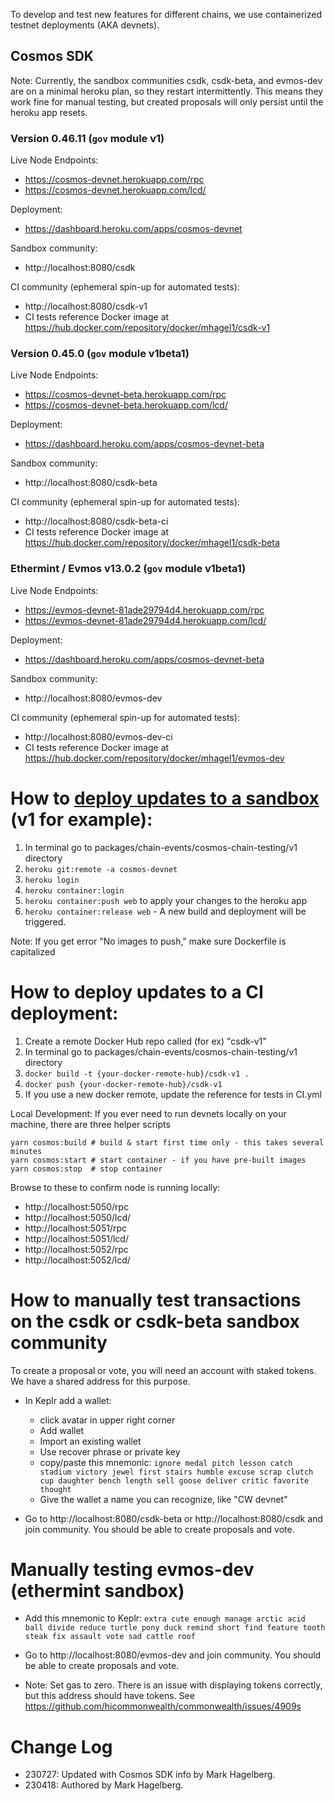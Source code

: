 To develop and test new features for different chains, we use containerized testnet deployments (AKA devnets).

## Cosmos SDK

Note: Currently, the sandbox communities csdk, csdk-beta, and evmos-dev are on a minimal heroku plan, so they restart intermittently. This means they work fine for manual testing, but created proposals will only persist until the heroku app resets.

### Version 0.46.11 (`gov` module v1)

Live Node Endpoints:
* https://cosmos-devnet.herokuapp.com/rpc
* https://cosmos-devnet.herokuapp.com/lcd/

Deployment:
* https://dashboard.heroku.com/apps/cosmos-devnet

Sandbox community:
* http://localhost:8080/csdk

CI community (ephemeral spin-up for automated tests):

* http://localhost:8080/csdk-v1
* CI tests reference Docker image at https://hub.docker.com/repository/docker/mhagel1/csdk-v1

### Version 0.45.0 (`gov` module v1beta1)

Live Node Endpoints:
* https://cosmos-devnet-beta.herokuapp.com/rpc
* https://cosmos-devnet-beta.herokuapp.com/lcd/

Deployment:
* https://dashboard.heroku.com/apps/cosmos-devnet-beta

Sandbox community:
* http://localhost:8080/csdk-beta

CI community (ephemeral spin-up for automated tests):

* http://localhost:8080/csdk-beta-ci
* CI tests reference Docker image at https://hub.docker.com/repository/docker/mhagel1/csdk-beta

### Ethermint / Evmos v13.0.2 (`gov` module v1beta1)

Live Node Endpoints:
* https://evmos-devnet-81ade29794d4.herokuapp.com/rpc
* https://evmos-devnet-81ade29794d4.herokuapp.com/lcd/

Deployment:
* https://dashboard.heroku.com/apps/cosmos-devnet-beta

Sandbox community:
* http://localhost:8080/evmos-dev

CI community (ephemeral spin-up for automated tests):

* http://localhost:8080/evmos-dev-ci
* CI tests reference Docker image at https://hub.docker.com/repository/docker/mhagel1/evmos-dev

# How to [deploy updates to a sandbox](https://dashboard.heroku.com/apps/cosmos-devnet/deploy/heroku-container) (v1 for example):
1. In terminal go to packages/chain-events/cosmos-chain-testing/v1 directory
2. `heroku git:remote -a cosmos-devnet`
3. `heroku login`
4. `heroku container:login`
5. `heroku container:push web` to apply your changes to the heroku app
6. `heroku container:release web` - A new build and deployment will be triggered.

Note: If you get error "No images to push," make sure Dockerfile is capitalized

# How to deploy updates to a CI deployment:
1. Create a remote Docker Hub repo called (for ex) "csdk-v1"
2. In terminal go to packages/chain-events/cosmos-chain-testing/v1 directory
3. `docker build -t {your-docker-remote-hub}/csdk-v1 .`
4. `docker push {your-docker-remote-hub}/csdk-v1`
5. If you use a new docker remote, update the reference for tests in CI.yml

Local Development:
If you ever need to run devnets locally on your machine, there are three helper scripts
```
yarn cosmos:build # build & start first time only - this takes several minutes
yarn cosmos:start # start container - if you have pre-built images
yarn cosmos:stop  # stop container
```
Browse to these to confirm node is running locally:
* http://localhost:5050/rpc
* http://localhost:5050/lcd/
* http://localhost:5051/rpc
* http://localhost:5051/lcd/
* http://localhost:5052/rpc
* http://localhost:5052/lcd/


# How to manually test transactions on the csdk or csdk-beta sandbox community

To create a proposal or vote, you will need an account with staked tokens. We have
a shared address for this purpose.

- In Keplr add a wallet:
    - click avatar in upper right corner
    - Add wallet
    - Import an existing wallet
    - Use recover phrase or private key
    - copy/paste this mnemonic:
        `ignore medal pitch lesson catch stadium victory jewel first stairs humble excuse scrap clutch cup daughter bench length sell goose deliver critic favorite thought`
    - Give the wallet a name you can recognize, like "CW devnet"

- Go to http://localhost:8080/csdk-beta or http://localhost:8080/csdk and join community. You should be able to create proposals and vote.

# Manually testing evmos-dev (ethermint sandbox)

- Add this mnemonic to Keplr:
    `extra cute enough manage arctic acid ball divide reduce turtle pony duck remind short find feature tooth steak fix assault vote sad cattle roof`

- Go to http://localhost:8080/evmos-dev and join community. You should be able to create proposals and vote.
- Note: Set gas to zero. There is an issue with displaying tokens correctly, but this address should have tokens. See https://github.com/hicommonwealth/commonwealth/issues/4909s

# Change Log

- 230727: Updated with Cosmos SDK info by Mark Hagelberg.
- 230418: Authored by Mark Hagelberg.